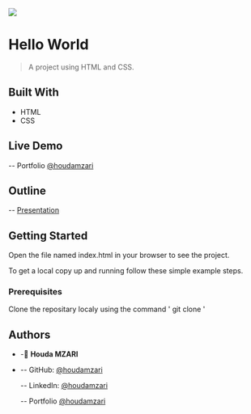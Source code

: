 ![](https://img.shields.io/badge/Microverse-blueviolet)

# Hello World

> A project using HTML and CSS.

## Built With

- HTML
- CSS

## Live Demo

-- Portfolio [@houdamzari](https://houdamzari.github.io/Portfolio-Website/)

## Outline

-- [Presentation](https://www.loom.com/share/3ae2c5104fd346d8b82e4d0824ee1773)

## Getting Started

Open the file named index.html in your browser to see the project.

To get a local copy up and running follow these simple example steps.

### Prerequisites

Clone the repositary localy using the command ' git clone '

## Authors

- -👤 **Houda MZARI**

- -- GitHub: [@houdamzari](https://github.com/houdamzari)

  -- LinkedIn: [@houdamzari](https://www.linkedin.com/in/houda-mzari-2304401b1/)

  -- Portfolio [@houdamzari](https://houdamzari.github.io/Portfolio-Website/)
